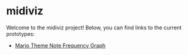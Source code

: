 # midiviz

Welcome to the midiviz project! Below, you can find links to the current
prototypes:

- [Mario Theme Note Frequency Graph][1]

[1]: prototype/dashboard.html

